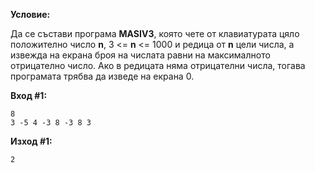 **Условие:**

Да се състави програма **MASIV3**, която чете от клавиатурата цяло положително число **n**, 3 <= **n** <= 1000 и редица от **n** цели числа, а извежда на екрана броя на числата равни на максималното отрицателно число. Ако в редицата няма отрицателни числа, тогава програмата трябва да изведе на екрана 0.

**Вход #1:**
	
	8
	3 -5 4 -3 8 -3 8 3

**Изход #1:**

	2 